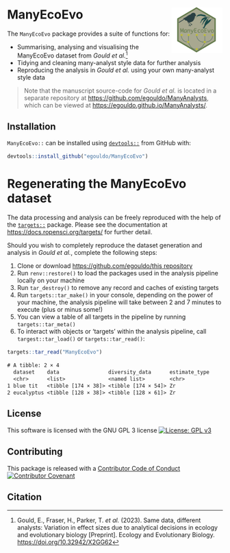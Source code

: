 
# ManyEcoEvo <img src="man/figures/ManyEcoEvoHex.jpg" align="right" alt="" width="120" />

The `ManyEcoEvo` package provides a suite of functions for:

- Summarising, analysing and visualising the ManyEcoEvo dataset from
  *Gould et al.*[^1]
- Tidying and cleaning many-analyst style data for further analysis
- Reproducing the analysis in *Gould et al.* using your own many-analyst
  style data

> Note that the manuscript source-code for *Gould et al.* is located in
> a separate repository at <https://github.com/egouldo/ManyAnalysts>,
> which can be viewed at <https://egouldo.github.io/ManyAnalysts/>.

## Installation

`ManyEcoEvo::` can be installed using
[`devtools::`](https://devtools.r-lib.org) from GitHub with:

``` r
devtools::install_github("egouldo/ManyEcoEvo")
```

# Regenerating the ManyEcoEvo dataset

The data processing and analysis can be freely reproduced with the help
of the [`targets::`](https://github.com/ropensci/targets) package.
Please see the documentation at <https://docs.ropensci.org/targets/> for
further detail.

Should you wish to completely reproduce the dataset generation and
analysis in *Gould et al.*, complete the following steps:

1.  Clone or download [https://github.com/egouldo/this
    repository](https://github.com/egouldo/ManyEcoEvo)
2.  Run `renv::restore()` to load the packages used in the analysis
    pipeline locally on your machine
3.  Run `tar_destroy()` to remove any record and caches of existing
    targets
4.  Run `targets::tar_make()` in your console, depending on the power of
    your machine, the analysis pipeline will take between 2 and 7
    minutes to execute (plus or minus some!)
5.  You can view a table of all targets in the pipeline by running
    `targets::tar_meta()`
6.  To interact with objects or ‘targets’ within the analysis pipeline,
    call `targest::tar_load()` or `targets::tar_read()`:

``` r
targets::tar_read("ManyEcoEvo")
```

    # A tibble: 2 × 4
      dataset    data                diversity_data      estimate_type
      <chr>      <list>              <named list>        <chr>        
    1 blue tit   <tibble [174 × 38]> <tibble [174 × 54]> Zr           
    2 eucalyptus <tibble [128 × 38]> <tibble [128 × 61]> Zr           

## License

This software is licensed with the GNU GPL 3 license [![License: GPL
v3](https://img.shields.io/badge/License-GPLv3-blue.svg)](https://www.gnu.org/licenses/gpl-3.0)

## Contributing

This package is released with a [Contributor Code of
Conduct](https://github.com/egouldo/ManyEcoEvo/blob/aa2b9dcb6462f35ce873418e0b9c9697cf0b2f24/CODE_OF_CONDUCT.md)
[![Contributor
Covenant](https://img.shields.io/badge/Contributor%20Covenant-2.1-4baaaa.svg)](code_of_conduct.md)

## Citation

[^1]: Gould, E., Fraser, H., Parker, T. *et al.* (2023). Same data,
    different analysts: Variation in effect sizes due to analytical
    decisions in ecology and evolutionary biology \[Preprint\]. Ecology
    and Evolutionary Biology. https://doi.org/10.32942/X2GG62
